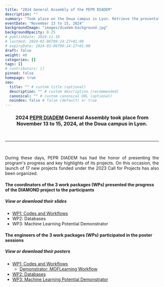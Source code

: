 ```yaml
---
title: "2024 General Assembly of the PEPR DIADEM"
description: ""
summary: "Took place on the Doua campus in Lyon. Retrieve the presentations and posters from the various work packages of the DIAMOND project."
eventDate: "November 13 to 15, 2024"
backgroundImage: "images/diadem-background.jpg"
backgroundOpacity: 0.25
# publishDate: 2024-11-18
# lastmod: 2024-02-06T09:24:27+01:00
# expiryDate: 2024-03-06T09:24:27+01:00
draft: false
weight: 40
categories: []
tags: []
# contributors: []
pinned: false
homepage: true
seo:
  title: "" # custom title (optional)
  description: "" # custom description (recommended)
  canonical: "" # custom canonical URL (optional)
  noindex: false # false (default) or true
---
```


<h3 align="center">

2024 <a href="https://pepr-diadem.fr" target="_blank">PEPR DIADEM</a> General Assembly took place from November 13 to 15, 2024, at the Doua campus in Lyon.

</h3>

<br/>

<hr>

<br/>

<div align="justify">

During these days, PEPR DIADEM has had the honor of presenting the program's progress and key highlights of its projects. On this occasion, the launch of 17 new projects funded under the 2023 Call for Projects has also been organized.

</div>

<h4>The coordinators of the 3 work packages (WPs) presented the progress of the DIAMOND project to the participants</h4>

<h5>View or download their slides</h5>

- <a href="/downloads/posters-slides-ag2024-diadem/Presentation-DIAMOND-WP1-14-11-AG-2024.pdf">WP1: Codes and Workflows</a>
- WP2: Databases
- WP3: Machine Learning Potential Demonstrator

<h4>The engineers of the 3 work packages (WPs) participated in the poster sessions</h4>

<h5>View or download their posters</h5>

- <a href="/downloads/posters-slides-ag2024-diadem/Poster-WP1-AG2024.pdf">WP1: Codes and Workflows</a>
  - <a href="/downloads/posters-slides-ag2024-diadem/Poster-MOFLearning-AG2024.pdf">Demonstrator: MOFLearning Workflow</a>
- <a href="/downloads/posters-slides-ag2024-diadem/Poster-WP2-AG2024.pdf">WP2: Databases</a>
- <a href="/downloads/posters-slides-ag2024-diadem/Poster-WP3-AG2024.pdf">WP3: Machine Learning Potential Demonstrator</a>

<br/>

<br/>
